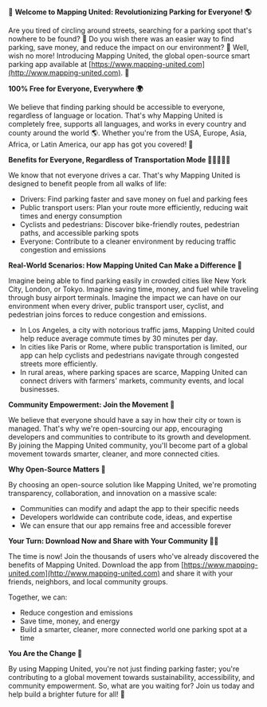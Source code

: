 🚀 **Welcome to Mapping United: Revolutionizing Parking for Everyone! 🌎**

Are you tired of circling around streets, searching for a parking spot that's nowhere to be found? 🤯 Do you wish there was an easier way to find parking, save money, and reduce the impact on our environment? 🌟 Well, wish no more! Introducing Mapping United, the global open-source smart parking app available at [https://www.mapping-united.com](http://www.mapping-united.com). 🎉

**100% Free for Everyone, Everywhere 🌍**

We believe that finding parking should be accessible to everyone, regardless of language or location. That's why Mapping United is completely free, supports all languages, and works in every country and county around the world 🌎. Whether you're from the USA, Europe, Asia, Africa, or Latin America, our app has got you covered! 🌟

**Benefits for Everyone, Regardless of Transportation Mode 🚗🚌🚂🛴️💃**

We know that not everyone drives a car. That's why Mapping United is designed to benefit people from all walks of life:

* Drivers: Find parking faster and save money on fuel and parking fees
* Public transport users: Plan your route more efficiently, reducing wait times and energy consumption
* Cyclists and pedestrians: Discover bike-friendly routes, pedestrian paths, and accessible parking spots
* Everyone: Contribute to a cleaner environment by reducing traffic congestion and emissions

**Real-World Scenarios: How Mapping United Can Make a Difference 🌟**

Imagine being able to find parking easily in crowded cities like New York City, London, or Tokyo. Imagine saving time, money, and fuel while traveling through busy airport terminals. Imagine the impact we can have on our environment when every driver, public transport user, cyclist, and pedestrian joins forces to reduce congestion and emissions.

* In Los Angeles, a city with notorious traffic jams, Mapping United could help reduce average commute times by 30 minutes per day.
* In cities like Paris or Rome, where public transportation is limited, our app can help cyclists and pedestrians navigate through congested streets more efficiently.
* In rural areas, where parking spaces are scarce, Mapping United can connect drivers with farmers' markets, community events, and local businesses.

**Community Empowerment: Join the Movement 🌟**

We believe that everyone should have a say in how their city or town is managed. That's why we're open-sourcing our app, encouraging developers and communities to contribute to its growth and development. By joining the Mapping United community, you'll become part of a global movement towards smarter, cleaner, and more connected cities.

**Why Open-Source Matters 🤝**

By choosing an open-source solution like Mapping United, we're promoting transparency, collaboration, and innovation on a massive scale:

* Communities can modify and adapt the app to their specific needs
* Developers worldwide can contribute code, ideas, and expertise
* We can ensure that our app remains free and accessible forever

**Your Turn: Download Now and Share with Your Community 📱💬**

The time is now! Join the thousands of users who've already discovered the benefits of Mapping United. Download the app from [https://www.mapping-united.com](http://www.mapping-united.com) and share it with your friends, neighbors, and local community groups.

Together, we can:

* Reduce congestion and emissions
* Save time, money, and energy
* Build a smarter, cleaner, more connected world one parking spot at a time

**You Are the Change 🌟**

By using Mapping United, you're not just finding parking faster; you're contributing to a global movement towards sustainability, accessibility, and community empowerment. So, what are you waiting for? Join us today and help build a brighter future for all! 💪